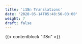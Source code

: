 ```yaml
---
title: 'i18n Translations'
date: '2020-05-14T05:48:56-03:00'
weight: 7
draft: false
---
```


{{< contentblock "i18n" >}}
